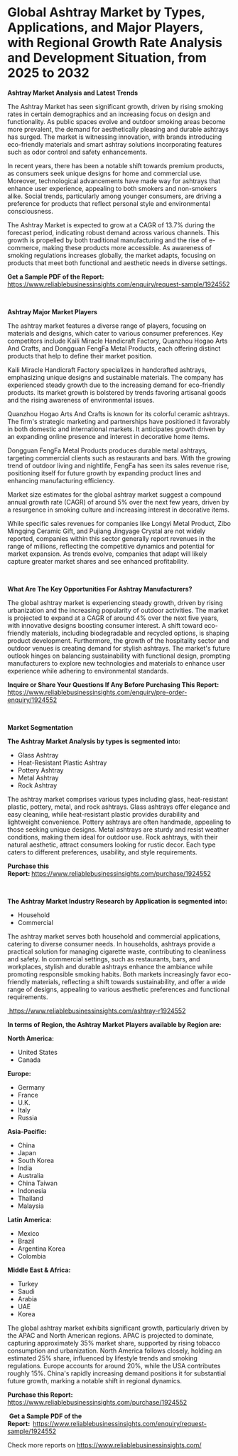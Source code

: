 <p><h1>Global Ashtray Market by Types, Applications, and Major Players, with Regional Growth Rate Analysis and Development Situation, from 2025 to 2032</h1></p><p><strong>Ashtray Market Analysis and Latest Trends</strong></p>
<p><p>The Ashtray Market has seen significant growth, driven by rising smoking rates in certain demographics and an increasing focus on design and functionality. As public spaces evolve and outdoor smoking areas become more prevalent, the demand for aesthetically pleasing and durable ashtrays has surged. The market is witnessing innovation, with brands introducing eco-friendly materials and smart ashtray solutions incorporating features such as odor control and safety enhancements.</p><p>In recent years, there has been a notable shift towards premium products, as consumers seek unique designs for home and commercial use. Moreover, technological advancements have made way for ashtrays that enhance user experience, appealing to both smokers and non-smokers alike. Social trends, particularly among younger consumers, are driving a preference for products that reflect personal style and environmental consciousness.</p><p>The Ashtray Market is expected to grow at a CAGR of 13.7% during the forecast period, indicating robust demand across various channels. This growth is propelled by both traditional manufacturing and the rise of e-commerce, making these products more accessible. As awareness of smoking regulations increases globally, the market adapts, focusing on products that meet both functional and aesthetic needs in diverse settings.</p></p>
<p><strong>Get a Sample PDF of the Report:&nbsp;</strong> <a href="https://www.reliablebusinessinsights.com/enquiry/request-sample/1924552?utm_campaign=112&utm_medium=2&utm_source=Github&utm_content=ia&utm_term=14012025&utm_id=ashtray">https://www.reliablebusinessinsights.com/enquiry/request-sample/1924552</a></p>
<p>&nbsp;</p>
<p><strong>Ashtray Major Market Players</strong></p>
<p><p>The ashtray market features a diverse range of players, focusing on materials and designs, which cater to various consumer preferences. Key competitors include Kaili Miracle Handicraft Factory, Quanzhou Hogao Arts And Crafts, and Dongguan FengFa Metal Products, each offering distinct products that help to define their market position.</p><p>Kaili Miracle Handicraft Factory specializes in handcrafted ashtrays, emphasizing unique designs and sustainable materials. The company has experienced steady growth due to the increasing demand for eco-friendly products. Its market growth is bolstered by trends favoring artisanal goods and the rising awareness of environmental issues.</p><p>Quanzhou Hogao Arts And Crafts is known for its colorful ceramic ashtrays. The firm's strategic marketing and partnerships have positioned it favorably in both domestic and international markets. It anticipates growth driven by an expanding online presence and interest in decorative home items.</p><p>Dongguan FengFa Metal Products produces durable metal ashtrays, targeting commercial clients such as restaurants and bars. With the growing trend of outdoor living and nightlife, FengFa has seen its sales revenue rise, positioning itself for future growth by expanding product lines and enhancing manufacturing efficiency.</p><p>Market size estimates for the global ashtray market suggest a compound annual growth rate (CAGR) of around 5% over the next few years, driven by a resurgence in smoking culture and increasing interest in decorative items.</p><p>While specific sales revenues for companies like Longyi Metal Product, Zibo Mingqing Ceramic Gift, and Pujiang Jingyage Crystal are not widely reported, companies within this sector generally report revenues in the range of millions, reflecting the competitive dynamics and potential for market expansion. As trends evolve, companies that adapt will likely capture greater market shares and see enhanced profitability.</p></p>
<p>&nbsp;</p>
<p><strong>What Are The Key Opportunities For Ashtray Manufacturers?</strong></p>
<p><p>The global ashtray market is experiencing steady growth, driven by rising urbanization and the increasing popularity of outdoor activities. The market is projected to expand at a CAGR of around 4% over the next five years, with innovative designs boosting consumer interest. A shift toward eco-friendly materials, including biodegradable and recycled options, is shaping product development. Furthermore, the growth of the hospitality sector and outdoor venues is creating demand for stylish ashtrays. The market's future outlook hinges on balancing sustainability with functional design, prompting manufacturers to explore new technologies and materials to enhance user experience while adhering to environmental standards.</p></p>
<p><strong>Inquire or Share Your Questions If Any Before Purchasing This Report:</strong> <a href="https://www.reliablebusinessinsights.com/enquiry/pre-order-enquiry/1924552?utm_campaign=112&utm_medium=2&utm_source=Github&utm_content=ia&utm_term=14012025&utm_id=ashtray">https://www.reliablebusinessinsights.com/enquiry/pre-order-enquiry/1924552</a></p>
<p>&nbsp;</p>
<p><strong>Market Segmentation</strong></p>
<p><strong>The Ashtray Market Analysis by types is segmented into:</strong></p>
<p><ul><li>Glass Ashtray</li><li>Heat-Resistant Plastic Ashtray</li><li>Pottery Ashtray</li><li>Metal Ashtray</li><li>Rock Ashtray</li></ul></p>
<p><p>The ashtray market comprises various types including glass, heat-resistant plastic, pottery, metal, and rock ashtrays. Glass ashtrays offer elegance and easy cleaning, while heat-resistant plastic provides durability and lightweight convenience. Pottery ashtrays are often handmade, appealing to those seeking unique designs. Metal ashtrays are sturdy and resist weather conditions, making them ideal for outdoor use. Rock ashtrays, with their natural aesthetic, attract consumers looking for rustic decor. Each type caters to different preferences, usability, and style requirements.</p></p>
<p><strong>Purchase this Report:&nbsp;</strong><a href="https://www.reliablebusinessinsights.com/purchase/1924552?utm_campaign=112&utm_medium=2&utm_source=Github&utm_content=ia&utm_term=14012025&utm_id=ashtray">https://www.reliablebusinessinsights.com/purchase/1924552</a></p>
<p>&nbsp;</p>
<p><strong>The Ashtray Market Industry Research by Application is segmented into:</strong></p>
<p><ul><li>Household</li><li>Commercial</li></ul></p>
<p><p>The ashtray market serves both household and commercial applications, catering to diverse consumer needs. In households, ashtrays provide a practical solution for managing cigarette waste, contributing to cleanliness and safety. In commercial settings, such as restaurants, bars, and workplaces, stylish and durable ashtrays enhance the ambiance while promoting responsible smoking habits. Both markets increasingly favor eco-friendly materials, reflecting a shift towards sustainability, and offer a wide range of designs, appealing to various aesthetic preferences and functional requirements.</p></p>
<p><a href="https://www.reliablebusinessinsights.com/ashtray-r1924552?utm_campaign=112&utm_medium=2&utm_source=Github&utm_content=ia&utm_term=14012025&utm_id=ashtray">&nbsp;https://www.reliablebusinessinsights.com/ashtray-r1924552</a></p>
<p><strong>In terms of Region, the Ashtray Market Players available by Region are:</strong></p>
<p>
    <p> <strong> North America: </strong>
        <ul>
            <li>United States</li>
            <li>Canada</li>
        </ul>
        </p> 
    <p> <strong> Europe: </strong>
        <ul>
            <li>Germany</li>
            <li>France</li>
            <li>U.K.</li>
            <li>Italy</li>
            <li>Russia</li>
        </ul>
        </p> 
    <p> <strong> Asia-Pacific: </strong>
        <ul>
            <li>China</li>
            <li>Japan</li>
            <li>South Korea</li>
            <li>India</li>
            <li>Australia</li>
            <li>China Taiwan</li>
            <li>Indonesia</li>
            <li>Thailand</li>
            <li>Malaysia</li>
        </ul>
        </p> 
    <p> <strong> Latin America: </strong>
        <ul>
            <li>Mexico</li>
            <li>Brazil</li>
            <li>Argentina Korea</li>
            <li>Colombia</li>
        </ul>
        </p> 
    <p> <strong> Middle East & Africa: </strong>
        <ul>
            <li>Turkey</li>
            <li>Saudi</li>
            <li>Arabia</li>
            <li>UAE</li>
            <li>Korea</li>
        </ul>
    </p>
    </p>
<p><p>The global ashtray market exhibits significant growth, particularly driven by the APAC and North American regions. APAC is projected to dominate, capturing approximately 35% market share, supported by rising tobacco consumption and urbanization. North America follows closely, holding an estimated 25% share, influenced by lifestyle trends and smoking regulations. Europe accounts for around 20%, while the USA contributes roughly 15%. China's rapidly increasing demand positions it for substantial future growth, marking a notable shift in regional dynamics.</p></p>
<p><strong>Purchase this Report: </strong><a href="https://www.reliablebusinessinsights.com/purchase/1924552?utm_campaign=112&utm_medium=2&utm_source=Github&utm_content=ia&utm_term=14012025&utm_id=ashtray">https://www.reliablebusinessinsights.com/purchase/1924552</a></p>
<p>&nbsp;<strong>Get a Sample PDF of the Report:&nbsp;&nbsp;</strong><a href="https://www.reliablebusinessinsights.com/enquiry/request-sample/1924552?utm_campaign=112&utm_medium=2&utm_source=Github&utm_content=ia&utm_term=14012025&utm_id=ashtray">https://www.reliablebusinessinsights.com/enquiry/request-sample/1924552</a></p>
<p><strong></strong></p>
<p>Check more reports on <a href="https://www.reliablebusinessinsights.com/?utm_campaign=112&utm_medium=2&utm_source=Github&utm_content=ia&utm_term=14012025&utm_id=ashtray">https://www.reliablebusinessinsights.com/</a></p>